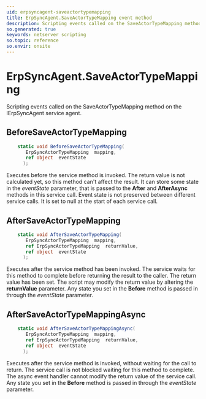 ```yaml
---
uid: erpsyncagent-saveactortypemapping
title: ErpSyncAgent.SaveActorTypeMapping event method
description: Scripting events called on the SaveActorTypeMapping method on the ErpSyncAgent service agent.
so.generated: true
keywords: netserver scripting
so.topic: reference
so.envir: onsite
---
```

# ErpSyncAgent.SaveActorTypeMapping

Scripting events called on the <see cref='M:IErpSyncAgent.SaveActorTypeMapping'>SaveActorTypeMapping</see> method on the <see cref='IErpSyncAgent'>IErpSyncAgent</see>  service agent.

## BeforeSaveActorTypeMapping
```cs
    static void BeforeSaveActorTypeMapping(
       ErpSyncActorTypeMapping  mapping,
       ref object  eventState
      );
```
Executes before the service method is invoked.
The return value is not calculated yet, so this method can't affect the result.
It can store some state in the *eventState* parameter, that is passed to the **After** and **AfterAsync** methods in this service call.
Event state is not preserved between different service calls. It is set to null at the start of each service call.
## AfterSaveActorTypeMapping
```cs
    static void AfterSaveActorTypeMapping(
       ErpSyncActorTypeMapping  mapping,
       ref ErpSyncActorTypeMapping  returnValue,
       ref object  eventState
      );
```
Executes after the service method has been invoked. The service waits for this method to complete before returning the result to the caller.
The return value has been set. The script may modify the return value by altering the **returnValue** parameter.
Any state you set in the **Before** method is passed in through the *eventState* parameter.
## AfterSaveActorTypeMappingAsync
```cs
    static void AfterSaveActorTypeMappingAsync(
       ErpSyncActorTypeMapping  mapping,
       ref ErpSyncActorTypeMapping  returnValue,
       ref object  eventState
      );
```
Executes after the service method is invoked, without waiting for the call to return.
The service call is not blocked waiting for this method to complete.
The async event handler cannot modify the return value of the service call.
Any state you set in the **Before** method is passed in through the *eventState* parameter.

